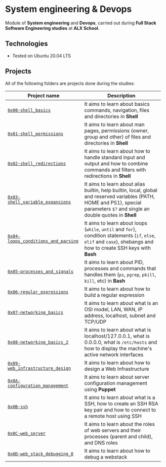 # System engineering & Devops

Module of **System engineering** and **Devops**, carried out during **Full Stack Software Engineering studies** at **ALX School**.

## Technologies
* Tested on Ubuntu 20.04 LTS

## Projects
All of the following folders are projects done during the studies:

| Project name | Description |
| ------------ | ----------- |
| [`0x00-shell_basics`](https://github.com/Jimike110/alx-system_engineering-devops/tree/master/0x00-shell_basics) | It aims to learn about basics commands, navigation, files and directories in **Shell** |
| [`0x01-shell_permissions`](https://github.com/Jimike110/alx-system_engineering-devops/tree/master/0x01-shell_permissions) | It aims to learn about man pages, permissions (owner, group and other) of files and directories in **Shell** |
| [`0x02-shell_redirections`](https://github.com/Jimike110/alx-system_engineering-devops/tree/master/0x02-shell_redirections) | It aims to learn about how to handle standard input and output and how to combine commands and filters with redirections in **Shell** |
| [`0x03-shell_variable_expansions`](https://github.com/Jimike110/alx-system_engineering-devops/tree/master/0x03-shell_variables_expansions) | It aims to learn about alias builtin, help builtin, local, global and reserved variables (PATH, HOME and PS1), special parameters `$?` and single an double quotes in **Shell** |
| [`0x04-loops_conditions_and_parsing`](https://github.com/Jimike110/alx-system_engineering-devops/tree/master/0x04-loops_conditions_and_parsing) | It aims to learn about loops (`while`, `until` and `for`), condition statements (`if`, `else`, `elif` and `case`), shebangs and how to create SSH keys with **Bash** |
| [`0x05-processes_and_signals`](https://github.com/Jimike110/alx-system_engineering-devops/tree/master/0x05-processes_and_signals) | It aims to learn about PID, processes and commands that handles them (`ps`, `pgrep`, `pkill`, `kill`, etc) in **Bash** |
| [`0x06-regular_expressions`](https://github.com/Jimike110/alx-system_engineering-devops/tree/master/0x06-regular_expressions) | It aims to learn about how to build a regular expression |
| [`0x07-networking_basics`](https://github.com/Jimike110/alx-system_engineering-devops/tree/master/0x07-networking_basics) | It aims to learn about what is an OSI model, LAN, WAN, IP address, localhost, subnet and TCP/UDP |
| [`0x08-networking_basics_2`](https://github.com/Jimike110/alx-system_engineering-devops/tree/master/0x08-networking_basics_2) | It aims to learn about what is localhost/127.0.0.1, what is 0.0.0.0, what is `/etc/hosts` and how to display the machine's active network interfaces |
| [`0x09-web_infrastructure_design`](https://github.com/Jimike110/alx-system_engineering-devops/tree/master/0x09-web_infrastructure_design/) | It aims to learn about how to design a Web Infrastructure |
| [`0x0A-configuration_management`](https://github.com/Jimike110/alx-system_engineering-devops/tree/master/0x0A-configuration_management/) | It aims to learn about server configuration management using **Puppet** |
| [`0x0B-ssh`](https://github.com/Jimike110/alx-system_engineering-devops/tree/master/0x0B-ssh/) | It aims to learn about what is a SSH, how to create an SSH RSA key pair and how to connect to a remote host using SSH |
| [`0x0C-web_server`](https://github.com/Jimike110/alx-system_engineering-devops/tree/master/0x0C-web_server/) | It aims to learn about the roles of web servers and their processes (parent and child), and DNS roles |
| [`0x0D-web_stack_debugging_0`](https://github.com/Jimike110/alx-system_engineering-devops/tree/master/0x0D-web_stack_debugging_0) | It aims to learn about how to debug a webstack |
